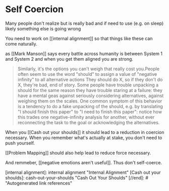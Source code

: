 # Self Coercion

Many people don't realize but is really bad and if need to use (e.g. on sleep) likely something else is going wrong

You need to work on [[internal alignment]] so that things like these can come naturally.

as [[Mark Manson]] says every battle across humanity is between System 1 and System 2 and when you get them aligned you are strong.

> Similarly, it's the options you can't weigh that really cost you.People often seem to use the word "should" to assign a value of "negative infinity" to all alternative actions They should do X, so if they don't do X, they're bad, end of story. Some people have trouble unpacking a should for the same reason they have trouble staring at a failure: they have a mental geas against seriously considering alternatives, against weighing them on the scales. One common symptom of this behavior is a tendency to do a fake unpacking of the should, e.g. by translating "I should finish this paper" to "I need to finish this paper": notice how this trades one negative-infinity analysis for another, without ever reconnecting the task to the goal or acknowledging the alternatives.

When you [[Cash out your shoulds]] it should lead to a reduction in coercion necessary. When you remember what's actually at stake, you don't need to push yourself.

[[Problem Mapping]] should also help lead to reduce force necessary.



And remmeber, [[negative emotions aren't useful]]. Thus don't self-coerce. 

[//begin]: # "Autogenerated link references for markdown compatibility"
[internal alignment]: internal alignment "Internal Alignment"
[Cash out your shoulds]: cash-out-your-shoulds "Cash Out Your Shoulds"
[//end]: # "Autogenerated link references"